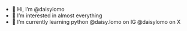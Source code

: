 - 👋 Hi, I’m @daisylomo
- 👀 I’m interested in almost everything
- 🌱 I’m currently learning python
@daisy.lomo on IG
@daisylomo on X

<!---
daisylomo/daisylomo is a ✨ special ✨ repository because its `README.md` (this file) appears on your GitHub profile.
You can click the Preview link to take a look at your changes.
--->
